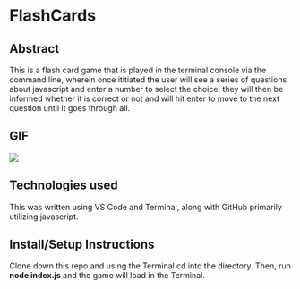 # FlashCards

## Abstract
This is a flash card game that is played in the terminal console via the command line, wherein once ititiated the user will see a series of questions about javascript and enter a number to select the choice; they will then be informed whether it is correct or not and will hit enter to move to the next question until it goes through all.

## GIF
![](https://media.giphy.com/media/z3C5wUvOdWvA9kXHHj/giphy.gif)

## Technologies used
This was written using VS Code and Terminal, along with GitHub primarily utilizing javascript.

## Install/Setup Instructions
Clone down this repo and using the Terminal cd into the directory. Then, run **node index.js** and the game will load in the Terminal.


